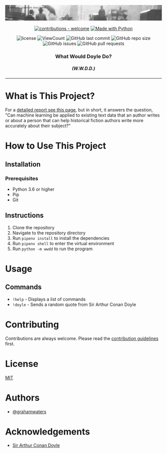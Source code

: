 ![banner](images/whatwoulddoyledo.gif)

<div align="center">

[![contributions - welcome](https://img.shields.io/badge/contributions-welcome-blue)](/CONTRIBUTING.md "Go to contributions doc") [![Made with Python](https://img.shields.io/badge/Python->=3.6-blue?logo=python&logoColor=white)](https://python.org "Go to Python homepage")

![license](https://img.shields.io/github/license/grahamwaters/what_would_doyle_do)
![ViewCount](https://views.whatilearened.today/views/github/grahamwaters/what_would_doyle_do.svg)
![GitHub last commit](https://img.shields.io/github/last-commit/grahamwaters/what_would_doyle_do)
![GitHub repo size](https://img.shields.io/github/repo-size/grahamwaters/what_would_doyle_do)
![GitHub issues](https://img.shields.io/github/issues/grahamwaters/what_would_doyle_do)
![GitHub pull requests](https://img.shields.io/github/issues-pr/grahamwaters/what_would_doyle_do)

</div>

<!-- adding shields for contributor count/chat on discord and coverage -->
<h3 align="center" font-size = 40px;> What Would Doyle Do?
</h3>
<h5 align="center" font-size = 20px;> (W.W.D.D.)
</h5>

---
# What is This Project?

For a [detailed report see this page](detailed_project_readme.md), but in short, it answers the question, "Can machine learning be applied to existing text data that an author writes or about a person that can help historical fiction authors write more accurately about their subject?"

# How to Use This Project

## Installation

### Prerequisites

- Python 3.6 or higher
- Pip
- Git

## Instructions

1. Clone the repository
2. Navigate to the repository directory
3. Run `pipenv install` to install the dependencies
4. Run `pipenv shell` to enter the virtual environment
5. Run `python -m wwdd` to run the program

# Usage

## Commands

- `!help` - Displays a list of commands
- `!doyle` - Sends a random quote from Sir Arthur Conan Doyle

# Contributing

Contributions are always welcome. Please read the [contribution guidelines](/CONTRIBUTING.md) first.

# License

[MIT](/LICENSE)

# Authors

- [@grahamwaters](https://github.com/grahamwaters)

# Acknowledgements

- [Sir Arthur Conan Doyle](https://en.wikipedia.org/wiki/Arthur_Conan_Doyle)
